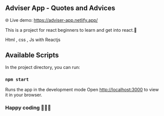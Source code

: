 ## Adviser App - Quotes and Advices

🌐 Live demo: https://adviser-app.netlify.app/

This is a project for react beginners to learn and get into react.💪

Html , css , Js with Reactjs

## Available Scripts 

In the project directory, you can run:

### `npm start`

Runs the app in the development mode
Open [http://localhost:3000](http://localhost:3000) to view it in your browser.

### Happy coding 👨🏻‍💻

